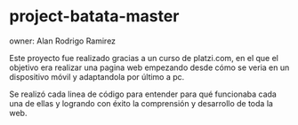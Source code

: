 # project-batata-master

owner: Alan Rodrigo Ramirez

Este proyecto fue realizado gracias a un curso de platzi.com, en el que el objetivo era realizar una pagina web empezando desde cómo se veria en un dispositivo móvil 
y adaptandola por último a pc.

Se realizó cada linea de código para entender para qué funcionaba cada una de ellas y logrando con éxito la comprensión y desarrollo de toda la web.
